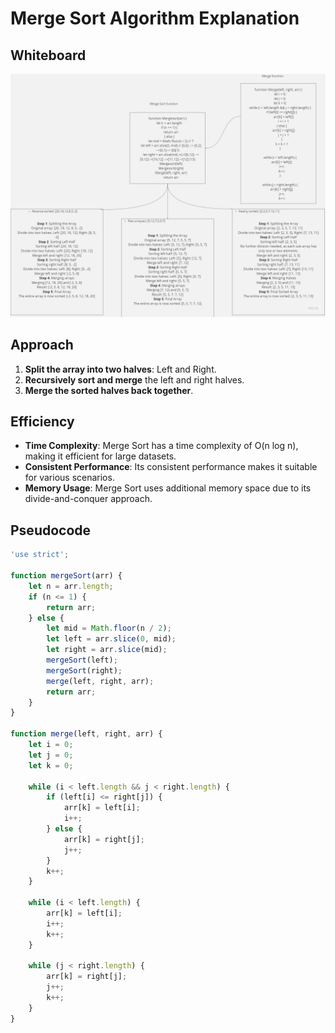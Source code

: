 # Merge Sort Algorithm Explanation

## Whiteboard 

![WhiteBoard](./assets/whiteboard.jpg)

## Approach

1. **Split the array into two halves**: Left and Right.
2. **Recursively sort and merge** the left and right halves.
3. **Merge the sorted halves back together**.

## Efficiency

- **Time Complexity**: Merge Sort has a time complexity of O(n log n), making it efficient for large datasets.
- **Consistent Performance**: Its consistent performance makes it suitable for various scenarios.
- **Memory Usage**: Merge Sort uses additional memory space due to its divide-and-conquer approach.

## Pseudocode

```javascript
'use strict';

function mergeSort(arr) {
    let n = arr.length;
    if (n <= 1) {
        return arr;
    } else {
        let mid = Math.floor(n / 2);
        let left = arr.slice(0, mid);
        let right = arr.slice(mid);
        mergeSort(left);
        mergeSort(right);
        merge(left, right, arr);
        return arr;
    }
}

function merge(left, right, arr) {
    let i = 0;
    let j = 0;
    let k = 0;
    
    while (i < left.length && j < right.length) {
        if (left[i] <= right[j]) {
            arr[k] = left[i];
            i++;
        } else {
            arr[k] = right[j];
            j++;
        }
        k++;
    }

    while (i < left.length) {
        arr[k] = left[i];
        i++;
        k++;
    }

    while (j < right.length) {
        arr[k] = right[j];
        j++;
        k++;
    }
}
